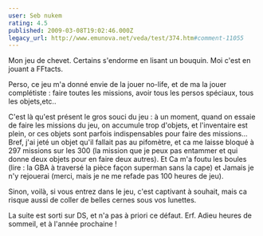 ```yaml
---
user: Seb nukem
rating: 4.5
published: 2009-03-08T19:02:46.000Z
legacy_url: http://www.emunova.net/veda/test/374.htm#comment-11055
---
```

Mon jeu de chevet. Certains s'endorme en lisant un bouquin. Moi c'est en jouant a FFtacts.

Perso, ce jeu m'a donné envie de la jouer no-life, et de ma la jouer complétiste : faire toutes les missions, avoir tous les persos spéciaux, tous les objets,etc..

C'est là qu'est présent le gros souci du jeu : à un moment, quand on essaie de faire les missions du jeu, on accumule trop d'objets, et l'inventaire est plein, or ces objets sont parfois indispensables pour faire des missions... Bref, j'ai jeté un objet qu'il fallait pas au pifomètre, et ca me laisse bloqué à 297 missions sur les 300 (la mission que je peux pas entammer et qui donne deux objets pour en faire deux autres). Et Ca m'a foutu les boules (lire : la GBA à traversé la pièce façon superman sans la cape) et Jamais je n'y rejouerai (merci, mais je ne me refade pas 100 heures de jeu).

Sinon, voilà, si vous entrez dans le jeu, c'est captivant à souhait, mais ca risque aussi de coller de belles cernes sous vos lunettes.

La suite est sorti sur DS, et n'a pas à priori ce défaut. Erf. Adieu heures de sommeil, et à l'année prochaine !